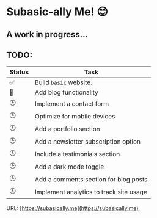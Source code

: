 # Subasic-ally Me! 😊

## A work in progress...

## TODO:

| Status | Task                                    |
| ------ | --------------------------------------- |
| ✅     | Build `basic` website.                  |
| 🔄     | Add blog functionality                  |
| 🕒     | Implement a contact form                |
| 🕒     | Optimize for mobile devices             |
| 🕒     | Add a portfolio section                 |
| 🕒     | Add a newsletter subscription option    |
| 🕒     | Include a testimonials section          |
| 🕒     | Add a dark mode toggle                  |
| 🕒     | Add a comments section for blog posts   |
| 🕒     | Implement analytics to track site usage |

URL: [https://subasically.me](https://subasically.me)
